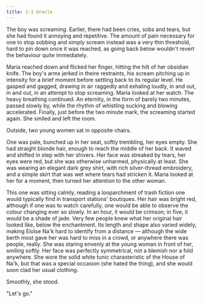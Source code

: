 ```yaml
---
title: 1-1 Oracle
---
```


The boy was screaming. Earlier, there had been cries, sobs and tears, but she had found it annoying and repetitive. The amount of pain necessary for one to stop sobbing and simply scream instead was a very thin threshold, hard to pin down once it was reached, as going back below wouldn't revert the behaviour quite immediately.

Maria reached down and flicked her finger, hitting the hilt of her obsidian knife. The boy's arms jerked in theire restraints, his scream pitching up in intensity for a brief moment before settling back to its regular level. He gasped and gagged, drawing in air raggedly and exhaling loudly, in and out, in and out, in an attempt to stop screaming. Maria looked at her watch. The heavy breathing continued. An eternity, in the form of barely two minutes, passed slowly by, while the rhythm of whistling sucking and blowing accelerated. Finally, just before the two minute mark, the screaming started again. She smiled and left the room.

Outside, two young women sat in opposite chairs.

One was pale, bunched up in her seat, softly trembling, her eyes empty. She had straight blonde hair, enough to reach the middle of her back. It waved and shifted in step with her shivers. Her face was streaked by tears, her eyes were red, but she was otherwise unharmed, physically at least. She was wearing an elegant dark grey shirt, with rich silver-thread embroidery, and a simple skirt that was wet where tears had stricken it. Maria looked at her for a moment, then turned her attention to the other woman.

This one was sitting calmly, reading a looparchment of trash fiction one would typically find in transport stations' boutiques. Her hair was bright red, although if one was to watch carefully, one would be able to observe the colour changing ever so slowly. In an hour, it would be crimson; in five, it would be a shade of jade. Very few people knew what her original hair looked like, below the enchantment. Its length and shape also varied widely, making Eloïse Na'k hard to identify from a distance — although the wide berth most gave her was hard to miss in a crowd, or anywhere there was people, really. She was staring envenly at the young woman in front of her, smiling softly. Her face was perfectly symmetrical, not a blemish nor a fold anywhere. She wore the solid white tunic charasteristic of the House of Na'k, but that was a special occasion (she hated the thing), and she would soon clad her usual clothing.

Smoothly, she stood.

"Let's go."


